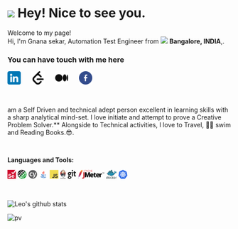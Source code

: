 <h1><img src="https://emojis.slackmojis.com/emojis/images/1531849430/4246/blob-sunglasses.gif?1531849430" width="30"/> Hey! Nice to see you.</h1>

<p>Welcome to my page! </br>Hi, I'm Gnana sekar, Automation Test Engineer from <img src="https://cdn-icons-png.flaticon.com/512/3909/3909444.png" width="13"/> <b>Bangalore, INDIA</b>,. </p>
<h3>You can have touch with me here</h3>


<p align="left">
<a href="https://www.linkedin.com/in/gnana-sekar-thangavel-sdet/" target="_blank"><img height="30" src="https://raw.githubusercontent.com/gnanasekart/gnanasekart/master/resources/png/linkedin.png?raw=true"></a>&nbsp;&nbsp;&nbsp;&nbsp;&nbsp;
<a href="https://leetcode.com/tgs69/" target="_blank"><img height="30" src="https://raw.githubusercontent.com/gnanasekart/gnanasekart/master/resources/png/leetcode.png?raw=true"></a>&nbsp;&nbsp;&nbsp;&nbsp;&nbsp;
<a href="https://" target="_blank"><img height="30" src="https://raw.githubusercontent.com/gnanasekart/gnanasekart/master/resources/png/medium.png?raw=true"></a>&nbsp;&nbsp;&nbsp;&nbsp;&nbsp;
<a href="https://www.linkedin.com/in/gnana-sekar-thangavel-sdet/" target="_blank"><img height="30" src="https://raw.githubusercontent.com/gnanasekart/gnanasekart/master/resources/png/facebook.png?raw=true"></a>&nbsp;&nbsp;&nbsp;&nbsp;&nbsp;
<p>

<br>

am a Self Driven and technical adept person excellent in learning skills with a sharp analytical mind-set. I love initiate and attempt to prove a Creative Problem Solver.** Alongside to Technical activities, I love to Travel, 🏊‍♂️ swim and Reading Books.😎.

<br>

**Languages and Tools:**
<br>

<code><img height="20" src="https://raw.githubusercontent.com/gnanasekart/gnanasekart/master/resources/png/selenium.svg?raw=true"/></code>
<code><img height="20" src="https://raw.githubusercontent.com/gnanasekart/gnanasekart/master/resources/png/rest-assured.png?raw=true"/></code>
<code><img height="20" src="https://raw.githubusercontent.com/gnanasekart/gnanasekart/master/resources/png/cypress.png?raw=true"></code>
<code><img height="20" src="https://raw.githubusercontent.com/gnanasekart/gnanasekart/master/resources/png/java.png?raw=true"/></code>
<code><img height="20" src="https://raw.githubusercontent.com/gnanasekart/gnanasekart/master/resources/png/javascript.png?raw=true"/></code>
<code><img height="20" src="https://raw.githubusercontent.com/gnanasekart/gnanasekart/master/resources/png/jenkins.png?raw=true"/></code>
<code><img height="20" src="https://raw.githubusercontent.com/gnanasekart/gnanasekart/master/resources/png/git.png?raw=true"/></code>
<code><img height="20" src="https://raw.githubusercontent.com/gnanasekart/gnanasekart/master/resources/png/jmeter.png?raw=true"/></code>
<code><img height="20" src="https://raw.githubusercontent.com/gnanasekart/gnanasekart/master/resources/png/docker.png?raw=true"/></code>
<code><img height="20" src="https://raw.githubusercontent.com/gnanasekart/gnanasekart/master/resources/png/kubermetes.png?raw=true"/></code>

<br>


![Leo's github stats](https://github-readme-stats.vercel.app/api?username=gnanasekart&show_icons=true&theme=dracula&hide=stars,issues)
  
![pv](https://pageview.vercel.app/?github_user=gnanasekart)



